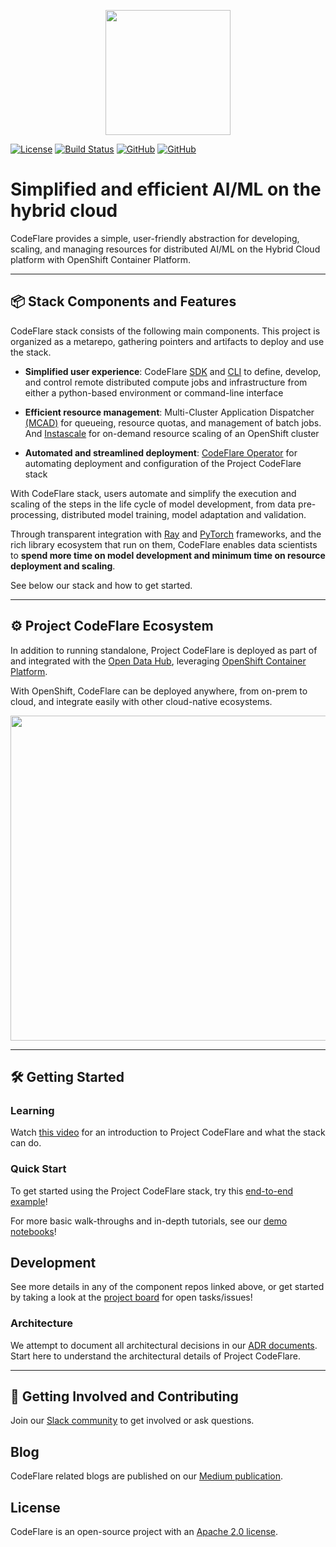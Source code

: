 <!--
{% comment %}
Copyright 2021, 2022, 2023 IBM

Licensed under the Apache License, Version 2.0 (the "License");
you may not use this file except in compliance with the License.
You may obtain a copy of the License at

http://www.apache.org/licenses/LICENSE-2.0

Unless required by applicable law or agreed to in writing, software
distributed under the License is distributed on an "AS IS" BASIS,
WITHOUT WARRANTIES OR CONDITIONS OF ANY KIND, either express or implied.
See the License for the specific language governing permissions and
limitations under the License.
{% endcomment %}
-->

<p align="center">
<img src="./images/codeflare_square.svg" width="200" height="200">
</p>

<!--
<p align="center">
<img src="./images/pipelines.svg" width="340" height="207">
</p> 
-->

[![License](https://img.shields.io/badge/license-Apache--2.0-blue.svg)](http://www.apache.org/licenses/LICENSE-2.0)
[![Build
Status](https://travis-ci.com/project-codeflare/codeflare.svg?branch=main)](https://travis-ci.com/project-codeflare/codeflare.svg?branch=main) 
[![GitHub](https://img.shields.io/badge/issue_tracking-github-blue.svg)](https://github.com/project-codeflare/codeflare/issues)
[![GitHub](https://img.shields.io/badge/CodeFlare-Join%20Slack-blue)](https://invite.playplay.io/invite?team_id=T04KQQBTDN3)

<!-- >> **⚠ UPDATE**  
> CodeFlare is evolving! Check our [updates](https://github.com/project-codeflare/codeflare#pipeline-execution-and-scaling) for CodeFlare Pipelines and related contributions to Ray Workflows under Ray project. -->

# Simplified and efficient AI/ML on the hybrid cloud

CodeFlare provides a simple, user-friendly abstraction for developing, scaling, and managing resources for distributed AI/ML on the Hybrid Cloud platform with OpenShift Container Platform.

---

## 📦 Stack Components and Features

CodeFlare stack consists of the following main components. This project is organized as a metarepo, gathering pointers and artifacts to deploy and use the stack.

* **Simplified user experience**:
CodeFlare [SDK](https://github.com/project-codeflare/codeflare-sdk) and [CLI](https://github.com/project-codeflare/codeflare-cli) to define, develop, and control remote distributed compute jobs and infrastructure from either a python-based environment or command-line interface

* **Efficient resource management**:
Multi-Cluster Application Dispatcher [(MCAD)](https://github.com/project-codeflare/multi-cluster-app-dispatcher) for queueing, resource quotas, and management of batch jobs. And [Instascale](https://github.com/project-codeflare/instascale) for on-demand resource scaling of an OpenShift cluster

* **Automated and streamlined deployment**:
[CodeFlare Operator](https://github.com/project-codeflare/codeflare-operator) for automating deployment and configuration of the Project CodeFlare stack

With CodeFlare stack, users automate and simplify the execution and scaling of the steps in the life cycle of model development, from data pre-processing, distributed model training, model adaptation and validation.

Through transparent integration with [Ray](https://github.com/ray-project/ray) and [PyTorch](https://github.com/pytorch/pytorch) frameworks, and the rich library ecosystem that run on them, CodeFlare enables data scientists to **spend more time on model development and minimum time on resource deployment and scaling**. 

See below our stack and how to get started.

--- 
## ⚙️ Project CodeFlare Ecosystem

In addition to running standalone, Project CodeFlare is deployed as part of and integrated with the [Open Data Hub](https://github.com/opendatahub-io/distributed-workloads), leveraging [OpenShift Container Platform](https://www.openshift.com). 

With OpenShift, CodeFlare can be deployed anywhere, from on-prem to cloud, and integrate easily with other cloud-native ecosystems.

<p align="center">
<img src="./images/codeflare_stack.svg" width="506" height="520">
</p>

---

## 🛠️ Getting Started

### Learning

Watch [this video](https://www.youtube.com/watch?v=OAzFBFL5B0k) for an introduction to Project CodeFlare and what the
stack can do.

### Quick Start

To get started using the Project CodeFlare stack, try this [end-to-end example](https://github.com/opendatahub-io/distributed-workloads/tree/main/examples)!

For more basic walk-throughs and in-depth tutorials, see our [demo notebooks](https://github.com/project-codeflare/codeflare-sdk/tree/main/demo-notebooks/guided-demos)!

## Development

See more details in any of the component repos linked above, or get started by taking a look at the [project board](https://github.com/orgs/project-codeflare/projects/8) for open tasks/issues!

### Architecture

We attempt to document all architectural decisions in our [ADR documents](https://github.com/project-codeflare/adr). Start here to understand the architectural details of Project CodeFlare.

---

## 🎉 Getting Involved and Contributing

Join our [Slack community][slack] to get involved or ask questions.

## Blog

CodeFlare related blogs are published on our [Medium publication](https://medium.com/codeflare).

## License

CodeFlare is an open-source project with an [Apache 2.0 license](LICENSE).

[codeflare-sdk]: https://github.com/project-codeflare/codeflare-sdk
[codeflare-cli]: https://github.com/project-codeflare/codeflare-cli
[mcad]: https://github.com/project-codeflare/multi-cluster-app-dispatcher
[instascale]: https://github.com/project-codeflare/instascale
[codeflare-operator]: https://github.com/project-codeflare/codeflare-operator
[distributed-workloads]: https://github.com/opendatahub-io/distributed-workloads
[quickstart]: https://github.com/opendatahub-io/distributed-workloads/blob/main/Quick-Start.md
[slack]: https://invite.playplay.io/invite?team_id=T04KQQBTDN3
[adr]: https://github.com/project-codeflare/adr
[demos]: https://github.com/project-codeflare/codeflare-sdk/tree/main/demo-notebooks/guided-demos
[board]: https://github.com/orgs/project-codeflare/projects/8
[youtube-demo]: https://www.youtube.com/watch?v=OAzFBFL5B0k
